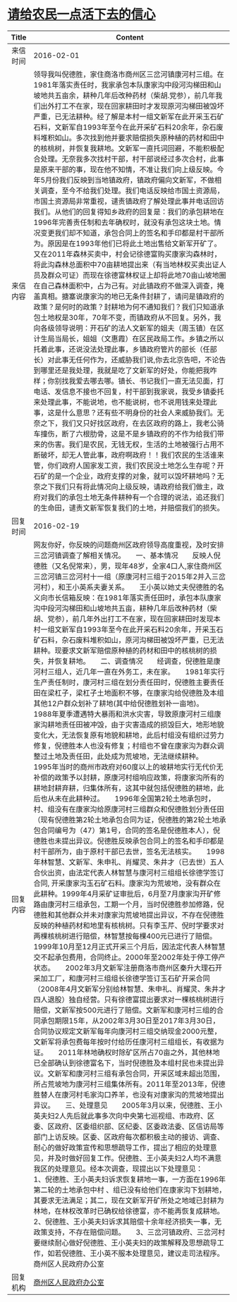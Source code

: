 # <a href="http://www.shangluo.gov.cn/zmhd/ldxxxx.jsp?urltype=leadermail.LeaderMailContentUrl&wbtreeid=1112&leadermailid=3487">请给农民一点活下去的信心</a>
|Title|Content|
|:---:|---|
|来信时间|2016-02-01|
|来信内容|领导我叫倪德胜，家住商洛市商州区三岔河镇康河村三组。在1981年落实责任时，我家承包本队康家沟中段河沟梯田和山坡地共五亩余，耕种几年后改种药材（柴胡.党参），前几年我们出外打工不在家，现在回家耕田时才发现原河沟梯田被毁坏严重，已无法耕种。经了解是本村一组文新军在此开采玉石矿石料，文新军自1993年至今在此开采矿石料20余年，杂石废料堆积如山。多次找到他并要求赔偿损失原种植的药材和田中的核桃树，并恢复我耕地。文新军一直托词回避，不能积极配合处理。无奈我多次找村干部，村干部说经过多次合村，此事是原来干部的事，现在他不知情，不准让我们向上级反映。今年5月份我们反映到当地镇政府，镇政府偏向文新军，不做相关调查，至今不给我们处理。我们电话反映给市国土资源局，市国土资源局非常重视，谴责镇政府了解处理此事并电话回访我们。从他们的回复得知乡政府的回复是：我们的承包耕地在1996年完善责任制和去年确权时，就没有承包这块土地。情况变更我们却不知道，承包合同上的签名和手印都是村干部所为。原因是在1993年他们已将此土地出售给文新军开矿了。又在2011年森林买卖中，村会记徐德富购买康家沟森林时，将此沟森林总面积中70亩耕地提出来（有当地林权买卖出证人员及群众可证）而现在徐德富林权证上却将此地70亩山坡地圈在自己森林面积中，占为己有。对此镇政府不做深入调查，掩盖真相。搪塞说康家沟的地已无条件封耕了，请问是镇政府的政策？是何时的政策？封耕地为何不通知我们？我们只知道承包土地权是30年，70年不变，而镇政府从不回复。另外，我向各级领导说明：开石矿的法人文新军的姐夫（周玉镇）在区计生局当局长，姐姐（文惠霞）在区民政局工作。乡镇之所以托着此事，还说没法处理此事，乡镇政府管片的部长（任部长）对此事无任何作为，还威胁我们说,你去北京告吧，不论告到哪里还是我处理，我就是吃了文新军的好处，你能把我咋样；你别找我爱去哪去哪。镇长、书记我们一直无法见面，打电话、发信息不接也不回复，村干部到我家说，我受乡镇委托来处理此事，不能说地，也不能说树，也不说用钱来处理此事，这是什么意思？还有些不明身份的社会人来威胁我们。无奈之下，我们又只好找区政府，在去区政府的路上，我老公骑车撞伤，断了六根肋骨，这是不是乡镇政府的不作为给我们带来的伤害。我们是农民，无钱无权，生活的土地被强行占用不断破坏，却无人管此事，政府啊政府！！我们农民的生活谁来管，你们政府人国家发工资，我们农民没土地怎么生存呢？开石矿的是一个企业，政府支撑的对象，就可以毁坏耕地吗？无奈之下我们只有将此情况向上级反映，请政府给我们做主，政府对我们的承包土地无条件耕种有一个合理的说法，追还我们的生命田，谴责文新军恢复我们的土地，并赔偿我们的损失。|
|回复时间|2016-02-19|
|回复内容|网友你好，你反映的问题商州区政府领导高度重视，及时安排三岔河镇调查了解相关情况。　　一、基本情况　　反映人倪德胜（又名倪常来），男，现年48岁，全家4口人,家住商州区三岔河镇三岔河村十一组（原康河村三组于2015年2并入三岔河村），和王小英系夫妻关系。　　王小英以她丈夫倪德胜的名义向市长信箱反映：在1981年落实责任田时，承包本队康家沟中段河沟梯田和山坡地共五亩，耕种几年后改种药材（柴胡、党参），前几年外出打工不在家，现在回家耕田时发现本村一组文新军自1993年至今在此开采石料20余年，开采玉石矿石料，杂石废料堆积如山，原河沟梯田被毁坏严重，已无法耕种。现要求文新军赔偿原种植的药材和田中的核桃树的损失，并恢复耕地。　　二、调查情况　　经调查，倪德胜是康河村三组人，近几年一直在外务工，未在家。　　1981年实行生产责任制时，康河村三组在划分责任田时，倪德胜主要责任田在梁杠子，梁杠子土地面积不够，在康家沟给倪德胜及本组其他12户群众划补了耕地(其中给倪德胜划补一亩地)。　　1988年夏季遭遇特大暴雨和洪水灾害，导致原康河村三组康家沟耕地责任田被冲毁，由于灾害造成的损毁巨大，地形地貌变化大，无法恢复原有地貌和耕地，此后村组没有组织过劳力修复，倪德胜本人也没有修复；村组也不曾在康家沟为群众调整过土地及责任田，此处成为荒坡地，无法继续耕种。　　1995年当时的商州市政府对60度以上的坡耕地实行无代价无补偿的政策予以封耕，原康河村组响应政策，将康家沟所有的耕地封耕弃耕，归集体所有，这其中就包括倪德胜的耕地，此后也从未在此耕种过。　　1996年全国第2轮土地承包时，村、组没有在康家沟给原康河村三组群众和倪德胜划分责任田（现有倪德胜第2轮土地承包合同为证，倪德胜的第2轮土地承包合同编号为（47）第1号，合同的签名是倪德胜本人），倪德胜也未提出异议。倪德胜反映承包合同上的签名和手印都是村干部所为，由于原村干部已去世，签名无法核实。　　1998年林智慧、文新军、朱申礼、肖耀灵、朱井才（已去世）五人合伙出资，由法定代表人林智慧与康河村三组组长徐德学签订合同, 开采康家沟玉石矿石料。康家沟为荒坡地，没有群众在此耕种。1999年4月采矿证审批后，6月至7月康家沟开矿修路由康河村三组承包，工期一个月，当时倪德胜参加修路，倪德胜和其他群众并未对康家沟荒坡地提出异议，不存在倪德胜反映的种植药材和地里有核桃树。只有李玉芹、倪时学要求对两棵核桃树进行赔偿，林智慧按每棵400元已进行了赔偿。　　1999年10月至12月正式开采三个月后，因法定代表人林智慧交不起承包费用，合同终止。2000年至2002年处于停工停产状态。　　2002年3月文新军注册商洛市商州区秦升大理石开采加工厂，和康河村三组组长徐德学签订玉石矿开采合同（2008年4月文新军分别给林智慧、朱申礼、肖耀灵、朱井才四人退股）独自经营。只有徐德富提出要求对一棵核桃树进行赔偿，文新军按500元进行了赔偿。文新军和康河村三组的合同承包期限15年，从2002年3月30日至2017年3月30日，合同协议规定文新军每年向康河村三组交纳现金2000元整，文新军将承包费每年按时付给历任康河村三组组长，有收据为证。　　2011年林地确权时除矿区所占70亩之外，其他林地已全部确认到徐德富名下，当时倪德胜及本组村民也未提出异议。文新军和康河村三组有承包合同，开采区域未超出范围，所占荒坡地为康河村三组集体所有。2011年至2013年，倪德胜替人在康河村毛家沟口养羊，也没有对康家沟的荒坡地提出异议。　　三、处理意见　　2005年3月以来，倪德胜、王小英夫妇2人先后就此事多次向中央第七巡视组、市政府、区委、区政府、区委组织部、区纪委、区委政法委、区信访局等部门上访反映。区委、区政府每次都积极主动的接访、调查、耐心的做好政策宣传和思想疏导工作，提出了相应的处理意见，并及时做好回复工作。倪德胜、王小英夫妇2人均不满意我区的处理意见。经本次调查，现提出以下处理意见：　　1、倪德胜、王小英夫妇诉求恢复耕地一事，一方面在1996年第二轮的土地承包中村 、组已没有给他们在康家沟下划耕地，其要求无法满足；其二，现在文新军开矿所处之地域已封耕为林地，在林权改革时已确权给徐德富，亦不能再恢复成耕地。　　2、倪德胜、王小英夫妇诉求其赔偿十余年经济损失一事，无政策支持，不存在赔偿问题。　　3、三岔河镇政府、三岔河村要继续耐心做好倪德胜、王小英夫妇的政策解释及思想疏导工作，如若倪德胜、王小英不服本处理意见，建议走司法程序。商州区人民政府办公室|
|回复机构|<a href="../../categories/agencies/商州区人民政府办公室.md">商州区人民政府办公室</a>|
